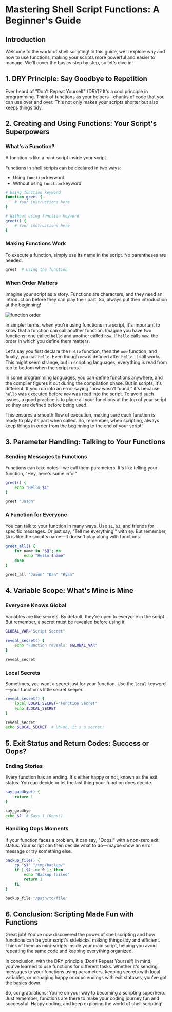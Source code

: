 # Mastering Shell Script Functions: A Beginner's Guide

## Introduction

Welcome to the world of shell scripting! In this guide, we'll explore why and how to use functions, making your scripts more powerful and easier to manage. We'll cover the basics step by step, so let's dive in!

## 1. **DRY Principle: Say Goodbye to Repetition**

Ever heard of "Don't Repeat Yourself" (DRY)? It's a cool principle in programming. Think of functions as your helpers—chunks of code that you can use over and over. This not only makes your scripts shorter but also keeps things tidy.

## 2. **Creating and Using Functions: Your Script's Superpowers**

### What's a Function?

A function is like a mini-script inside your script. 

Functions in shell scripts can be declared in two ways:

- Using `function` keyword
- Without using `function` keyword

```bash
# Using function keyword
function greet {
    # Your instructions here
}

# Without using function keyword
greet() {
    # Your instructions here
}

```

### Making Functions Work

To execute a function, simply use its name in the script. No parentheses are needed.

```bash
greet  # Using the function

```

### When Order Matters

Imagine your script as a story. Functions are characters, and they need an introduction before they can play their part. So, always put their introduction at the beginning!

![function order]()

In simpler terms, when you're using functions in a script, it's important to know that a function can call another function. Imagine you have two functions: one called `hello` and another called `now`. If `hello` calls `now`, the order in which you define them matters.

Let's say you first declare the `hello` function, then the `now` function, and finally, you call `hello`. Even though `now` is defined after `hello`, it still works. This might seem strange, but in scripting languages, everything is read from top to bottom when the script runs.

In some programming languages, you can define functions anywhere, and the compiler figures it out during the compilation phase. But in scripts, it's different. If you run into an error saying "now wasn't found," it's because `hello` was executed before `now` was read into the script. To avoid such issues, a good practice is to place all your functions at the top of your script so they are defined before being used.

This ensures a smooth flow of execution, making sure each function is ready to play its part when called. So, remember, when scripting, always keep things in order from the beginning to the end of your script!

## 3. **Parameter Handling: Talking to Your Functions**

### Sending Messages to Functions

Functions can take notes—we call them parameters. It's like telling your function, "Hey, here's some info!"

```bash
greet() {
    echo "Hello $1"
}

greet "Jason"

```

### A Function for Everyone

You can talk to your function in many ways. Use `$1`, `$2`, and friends for specific messages. Or just say, "Tell me everything!" with `$@`. But remember, `$0` is like the script's name—it doesn't play along with functions.

```bash
greet_all() {
    for name in "$@"; do
        echo "Hello $name"
    done
}

greet_all "Jason" "Dan" "Ryan"

```

## 4. **Variable Scope: What's Mine is Mine**

### Everyone Knows Global

Variables are like secrets. By default, they're open to everyone in the script. But remember, a secret must be revealed before using it.

```bash
GLOBAL_VAR="Script Secret"

reveal_secret() {
    echo "Function reveals: $GLOBAL_VAR"
}

reveal_secret

```

### Local Secrets

Sometimes, you want a secret just for your function. Use the `local` keyword—your function's little secret keeper.

```bash
reveal_secret() {
    local LOCAL_SECRET="Function Secret"
    echo $LOCAL_SECRET
}

reveal_secret
echo $LOCAL_SECRET  # Uh-oh, it's a secret!

```

## 5. **Exit Status and Return Codes: Success or Oops?**

### Ending Stories

Every function has an ending. It's either happy or not, known as the exit status. You can decide or let the last thing your function does decide.

```bash
say_goodbye() {
    return 1
}

say_goodbye
echo $?  # Says 1 (Oops!)

```

### Handling Oops Moments

If your function faces a problem, it can say, "Oops!" with a non-zero exit status. Your script can then decide what to do—maybe show an error message or try something else.

```bash
backup_file() {
    cp "$1" "/tmp/backup/"
    if [ $? -ne 0 ]; then
        echo "Backup failed"
        return 1
    fi
}

backup_file "/path/to/file"

```

## 6. **Conclusion: Scripting Made Fun with Functions**

Great job! You've now discovered the power of shell scripting and how functions can be your script's sidekicks, making things tidy and efficient. Think of them as mini-scripts inside your main script, helping you avoid repeating the same code and keeping everything organized.

In conclusion, with the DRY principle (Don't Repeat Yourself) in mind, you've learned to use functions for different tasks. Whether it's sending messages to your functions using parameters, keeping secrets with local variables, or managing happy or oops endings with exit statuses, you've got the basics down.

So, congratulations! You're on your way to becoming a scripting superhero. Just remember, functions are there to make your coding journey fun and successful. Happy coding, and keep exploring the world of shell scripting!